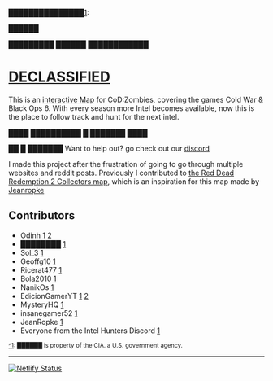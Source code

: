 
███████████████<a name="myfootnote1">[1](#footnote)</a>:

██████

█████████  ██████  ████████████
# [DECLASSIFIED](https://declassified.app/)

This is an [interactive Map](https://declassified.app/) for CoD:Zombies, covering the games Cold War & Black Ops 6.
With every season more Intel becomes available, now this is the place to follow track and hunt for the next intel.

████ ██████████ █ ███████ ████

██ █ ███████
Want to help out? go check out our [discord](https://discord.gg/4Xqj8XntFe)

I made this project after the frustration of going to go through multiple websites and reddit posts.
Previously I contributed to [the Red Dead Redemption 2 Collectors map](https://jeanropke.github.io/RDR2CollectorsMap/), which is an inspiration for this map made by [Jeanropke](https://github.com/jeanropke/)

## Contributors
 - Odinh [1](https://github.com/iligalodin) [2](https://github.com/Odinnh)
 - ████████ [1](https://www.youtube.com/watch?v=dQw4w9WgXcQ)
 - Sol_3 [1](https://github.com/sol3uk)
 - Geoffg10 [1](https://www.reddit.com/user/Alpharettaraiders09/)
 - Ricerat477 [1](https://www.reddit.com/user/Ricerat477)
 - Bola2010 [1](https://github.com/bola2010)
 - NanikOs [1](https://github.com/Nanik0s)
 - EdicionGamerYT [1](https://github.com/EdicionGamer) [2](https://www.youtube.com/channel/UCLFdusOixGf1Pto6oHfFdog)
 - MysteryHQ [1](https://www.youtube.com/@MysteryHQ)
 - insanegamer52 [1](https://www.youtube.com/@insanegamer52)
 - JeanRopke [1](https://github.com/jeanropke)
 - Everyone from the Intel Hunters Discord [1](https://discord.gg/vu5cr7GWCR)

<sup name="footnote">[^1](#myfootnote1): ██████ is property of the CIA. a U.S. government agency.</sup>

--------------------------------------------------
[![Netlify Status](https://api.netlify.com/api/v1/badges/5256217c-b53a-400c-b05a-fb874346331b/deploy-status)](https://app.netlify.com/sites/declassified/deploys)
